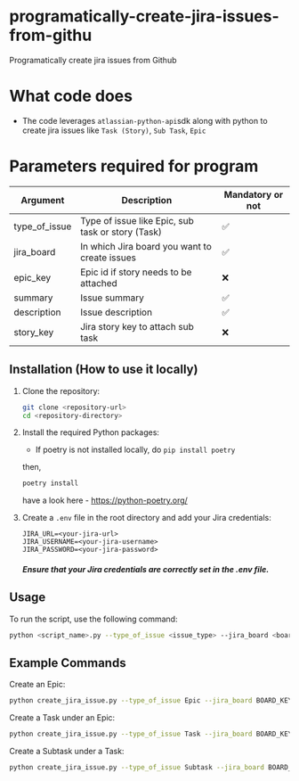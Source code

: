 # programatically-create-jira-issues-from-githu
Programatically create jira issues from Github 

# What code does

* The code leverages `atlassian-python-api`sdk along with python to create jira issues like `Task (Story)`, `Sub Task`, `Epic`

# Parameters required for program

| Argument | Description                                       | Mandatory or not |
| ---------|---------------------------------------------------|------------------|
| type_of_issue | Type of issue like Epic, sub task or story (Task) | ✅ |
| jira_board | In which Jira board you want to create issues     | ✅ |
| epic_key | Epic id if story needs to be attached             | ❌ |
| summary | Issue summary                                     | ✅ |
| description | Issue description                                 | ✅ |
| story_key | Jira story key to attach sub task                 | ❌ |

## Installation (How to use it locally)

1. Clone the repository:

    ```bash
    git clone <repository-url>
    cd <repository-directory>
    ```

2. Install the required Python packages:

   * If poetry is not installed locally, do `pip install poetry`  
   
   then, 
      ```bash
      poetry install
      ```
      
   have a look here - https://python-poetry.org/ 

3. Create a `.env` file in the root directory and add your Jira credentials:

    ```plaintext
    JIRA_URL=<your-jira-url>
    JIRA_USERNAME=<your-jira-username>
    JIRA_PASSWORD=<your-jira-password>
    ```
   ##### **_Ensure that your Jira credentials are correctly set in the .env file._**   


## Usage

To run the script, use the following command:

```bash
python <script_name>.py --type_of_issue <issue_type> --jira_board <board_key> --summary <issue_summary> --description <issue_description> [--epic_key <epic_key>] [--story_key <story_key>]
```

## Example Commands
   Create an Epic:

```bash
python create_jira_issue.py --type_of_issue Epic --jira_board BOARD_KEY --summary "Epic Summary" --description "Epic Description"
```

   Create a Task under an Epic:

```bash
python create_jira_issue.py --type_of_issue Task --jira_board BOARD_KEY --epic_key EPIC_KEY --summary "Task Summary" --description "Task Description"
```

   Create a Subtask under a Task:

```bash
python create_jira_issue.py --type_of_issue Subtask --jira_board BOARD_KEY --story_key STORY_KEY --summary "Subtask Summary" --description "Subtask Description"
```